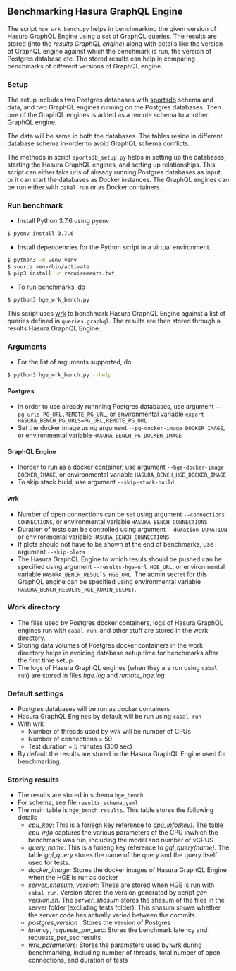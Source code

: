 ## Benchmarking Hasura GraphQL Engine ##

The script `hge_wrk_bench.py` helps in benchmarking the given version of Hasura
GraphQL Engine using a set of GraphQL queries. The results are stored (into the
*results GraphQL engine*) along with details like the version of GraphQL engine
against which the benchmark is run, the version of Postgres database etc. The
stored results can help in comparing benchmarks of different versions of
GraphQL engine.

### Setup ###

The setup includes two Postgres databases with
[sportsdb](https://www.thesportsdb.com/) schema and data, and two GraphQL
engines running on the Postgres databases. Then one of the GraphQL engines is
added as a remote schema to another GraphQL engine.

The data will be same in both the databases. The tables reside in different
database schema in-order to avoid GraphQL schema conflicts.

The methods in script `sportsdb_setup.py` helps in setting up the databases,
starting the Hasura GraphQL engines, and setting up relationships. This script
can either take urls of already running Postgres databases as input, or it can
start the databases as Docker instances. The GraphQL engines can be run either
with `cabal run` or as Docker containers.

### Run benchmark ###
- Install Python 3.7.6 using pyenv
```sh
$ pyenv install 3.7.6
```
- Install dependencies for the Python script in a virtual environment.
```sh
$ python3 -m venv venv
$ source venv/bin/activate
$ pip3 install -r requirements.txt
```
- To run benchmarks, do
```sh
$ python3 hge_wrk_bench.py
```
This script uses [wrk](https://github.com/wg/wrk) to benchmark Hasura GraphQL
Engine against a list of queries defined in `queries.graphql`. The results are
then stored through a results Hasura GraphQL Engine.

### Arguments ###
- For the list of arguments supported, do
```sh
$ python3 hge_wrk_bench.py --help
```

#### Postgres ####
  - In order to use already runnning Postgres databases, use argument `--pg-urls PG_URL,REMOTE_PG_URL`, or environmental variable `export HASURA_BENCH_PG_URLS=PG_URL,REMOTE_PG_URL`
  - Set the docker image using argument `--pg-docker-image DOCKER_IMAGE`, or environmental variable `HASURA_BENCH_PG_DOCKER_IMAGE`

#### GraphQL Engine ####
  - Inorder to run as a docker container, use argument `--hge-docker-image DOCKER_IMAGE`, or environmental variable `HASURA_BENCH_HGE_DOCKER_IMAGE`
  - To skip stack build, use argument `--skip-stack-build`

#### wrk ####
  - Number of open connections can be set using argument `--connections CONNECTIONS`, or environmental variable `HASURA_BENCH_CONNECTIONS`
  - Duration of tests can be controlled using argument `--duration DURATION`, or environmental variable `HASURA_BENCH_CONNECTIONS`
  - If plots should not have to be shown at the end of benchmarks, use argument `--skip-plots`
  - The Hasura GraphQL Engine to which resuls should be pushed can be specified using argument `--results-hge-url HGE_URL`, or environmental variable `HASURA_BENCH_RESULTS_HGE_URL`. The admin secret for this GraphQL engine can be specified using environmental variable `HASURA_BENCH_RESULTS_HGE_ADMIN_SECRET`.

### Work directory ###
- The files used by Postgres docker containers, logs of Hasura GraphQL engines run with `cabal run`, and other stuff are stored in the work directory.
- Storing data volumes of Postgres docker containers in the work directory helps in avoiding database setup time for benchmarks after the first time setup.
- The logs of Hasura GraphQL engines (when they are run using `cabal run`) are stored in files *hge.log* and *remote\_hge.log*

### Default settings ###
- Postgres databases will be run as docker containers
- Hasura GraphQL Engines by default will be run using `cabal run`
- With wrk
  - Number of threads used by *wrk* will be number of CPUs
  - Number of connections = 50
  - Test duration = 5 minutes (300 sec)
- By default the results are stored in the Hasura GraphQL Engine used for benchmarking.

### Storing results ###
- The results are stored in schema `hge_bench`.
- For schema, see file `results_schema.yaml`
- The main table is `hge_bench.results`. This table stores the following details
  -  *cpu_key*: This is a foriegn key reference to *cpu_info(key)*. The table *cpu_info* captures the various parameters of the CPU inwhich the benchmark was run, including the model and number of vCPUS
  - *query_name*: This is a forieng key reference to *gql_query(name)*. The table *gql_query* stores the name of the query and the query itself used for tests.
  - *docker_image*: Stores the docker images of Hasura GraphQL Engine when the HGE is run as docker
  - *server_shasum*, *version*: These are stored when HGE is run with `cabal run`. Version stores the version generated by script *gen-version.sh*. The *server_shasum* stores the shasum of the files in the server folder (excluding tests folder). This shasum shows whether the server code has actually varied between the commits.
  - *postgres_version* : Stores the version of Postgres
  - *latency*, *requests_per_sec*: Stores the benchmark latency and requests\_per\_sec results
  - *wrk_parameters*: Stores the parameters used by wrk during benchmarking, including number of threads, total number of open connections, and duration of tests
